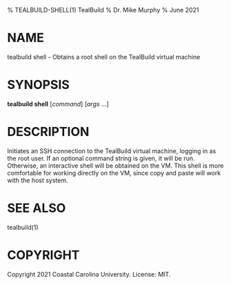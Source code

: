 % TEALBUILD-SHELL(1) TealBuild
% Dr. Mike Murphy
% June 2021


# NAME

tealbuild shell - Obtains a root shell on the TealBuild virtual machine


# SYNOPSIS

**tealbuild shell** [*command*] [*args* ...]


# DESCRIPTION

Initiates an SSH connection to the TealBuild virtual machine, logging in as
the root user. If an optional command string is given, it will be run.
Otherwise, an interactive shell will be obtained on the VM. This shell is more
comfortable for working directly on the VM, since copy and paste will work
with the host system.


# SEE ALSO

tealbuild(1)


# COPYRIGHT

Copyright 2021 Coastal Carolina University. License: MIT.

